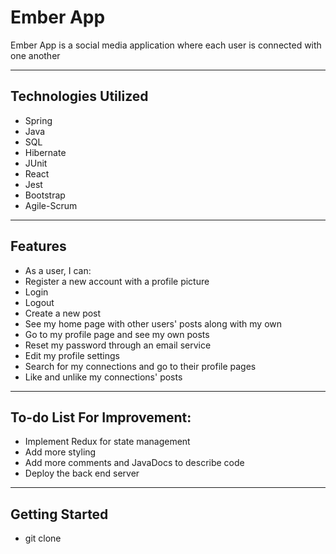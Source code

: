 # Ember App #

<p>Ember App is a social media application where each user is connected with one another<p>

<hr>

## Technologies Utilized ##
<ul>
    <li>Spring</li>
    <li>Java</li>
    <li>SQL</li>
    <li>Hibernate</li>
    <li>JUnit</li>
    <li>React</li>
    <li>Jest</li>
    <li>Bootstrap</li>
    <li>Agile-Scrum</li>
</ul>

<hr>

## Features ##

<ul>
    <li>As a user, I can:</li>
    <li>Register a new account with a profile picture</li>
    <li>Login</li>
    <li>Logout</li>
    <li>Create a new post</li>
    <li>See my home page with other users' posts along with my own</li>
    <li>Go to my profile page and see my own posts</li>
    <li>Reset my password through an email service</li>
    <li>Edit my profile settings</li>
    <li>Search for my connections and go to their profile pages</li>
    <li>Like and unlike my connections' posts</li>
</ul>

<hr>

## To-do List For Improvement:

<ul>
    <li>Implement Redux for state management</li>
    <li>Add more styling</li>
    <li>Add more comments and JavaDocs to describe code</li>
    <li>Deploy the back end server</li>
</ul>

<hr>

## Getting Started ##

<ul>
    <li>git clone </li>
</ul>

